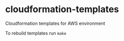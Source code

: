 # cloudformation-templates
Cloudformation templates for AWS environment

To rebuild templates run `make`
